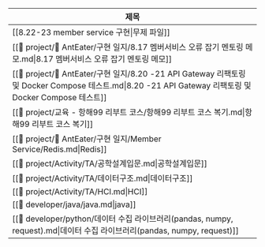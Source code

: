 | 제목                                                                                                                                 |
| ---------------------------------------------------------------------------------------------------------------------------------- |
| [[8.22-23 member service 구현\|무제 파일]]                                                                                   |
| [[🪼 project/🐜 AntEater/구현 일지/8.17 멤버서비스 오류 잡기  멘토링 메모.md\|8.17 멤버서비스 오류 잡기  멘토링 메모]]                                             |
| [[🪼 project/🐜 AntEater/구현 일지/8.20 -21 API Gateway 리팩토링 및 Docker Compose 테스트.md\|8.20 -21 API Gateway 리팩토링 및 Docker Compose 테스트]] |
| [[🪼 project/교육 - 항해99 리부트 코스/항해99 리부트 코스 복기.md\|항해99 리부트 코스 복기]]                                                                  |
| [[🪼 project/🐜 AntEater/구현 일지/Member Service/Redis.md\|Redis]]                                                                    |
| [[🪼 project/Activity/TA/공학설계입문.md\|공학설계입문]]                                                                                       |
| [[🪼 project/Activity/TA/데이터구조.md\|데이터구조]]                                                                                         |
| [[🪼 project/Activity/TA/HCI.md\|HCI]]                                                                                             |
| [[🛶 developer/java/java.md\|java]]                                                                                                |
| [[🛶 developer/python/데이터 수집 라이브러리(pandas, numpy, request).md\|데이터 수집 라이브러리(pandas, numpy, request)]]                              |
